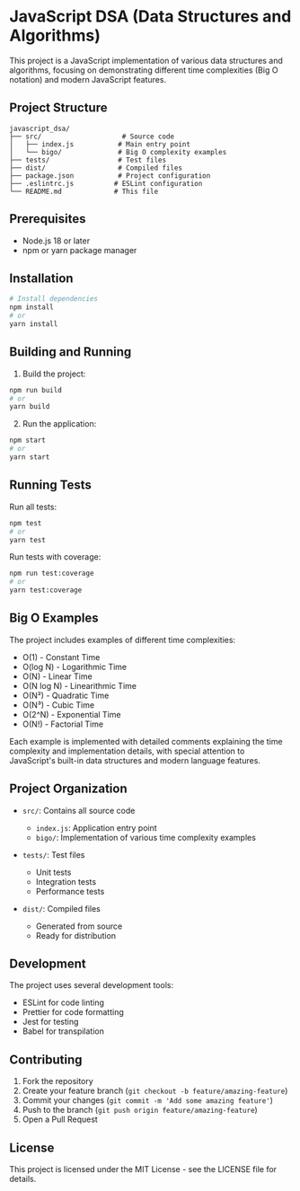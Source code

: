 # JavaScript DSA (Data Structures and Algorithms)

This project is a JavaScript implementation of various data structures and algorithms, focusing on demonstrating different time complexities (Big O notation) and modern JavaScript features.

## Project Structure

```
javascript_dsa/
├── src/                    # Source code
│   ├── index.js           # Main entry point
│   └── bigo/              # Big O complexity examples
├── tests/                 # Test files
├── dist/                  # Compiled files
├── package.json           # Project configuration
├── .eslintrc.js          # ESLint configuration
└── README.md             # This file
```

## Prerequisites

- Node.js 18 or later
- npm or yarn package manager

## Installation

```bash
# Install dependencies
npm install
# or
yarn install
```

## Building and Running

1. Build the project:

```bash
npm run build
# or
yarn build
```

2. Run the application:

```bash
npm start
# or
yarn start
```

## Running Tests

Run all tests:

```bash
npm test
# or
yarn test
```

Run tests with coverage:

```bash
npm run test:coverage
# or
yarn test:coverage
```

## Big O Examples

The project includes examples of different time complexities:

- O(1) - Constant Time
- O(log N) - Logarithmic Time
- O(N) - Linear Time
- O(N log N) - Linearithmic Time
- O(N²) - Quadratic Time
- O(N³) - Cubic Time
- O(2^N) - Exponential Time
- O(N!) - Factorial Time

Each example is implemented with detailed comments explaining the time complexity and implementation details, with special attention to JavaScript's built-in data structures and modern language features.

## Project Organization

- `src/`: Contains all source code
  - `index.js`: Application entry point
  - `bigo/`: Implementation of various time complexity examples

- `tests/`: Test files
  - Unit tests
  - Integration tests
  - Performance tests

- `dist/`: Compiled files
  - Generated from source
  - Ready for distribution

## Development

The project uses several development tools:

- ESLint for code linting
- Prettier for code formatting
- Jest for testing
- Babel for transpilation

## Contributing

1. Fork the repository
2. Create your feature branch (`git checkout -b feature/amazing-feature`)
3. Commit your changes (`git commit -m 'Add some amazing feature'`)
4. Push to the branch (`git push origin feature/amazing-feature`)
5. Open a Pull Request

## License

This project is licensed under the MIT License - see the LICENSE file for details.
